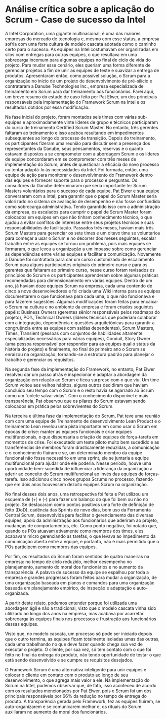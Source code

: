 # Análise crítica sobre a aplicação do Scrum - Case de sucesso da Intel

A Intel Corporation, uma gigante multinacional, é uma das maiores empresas do mercado de tecnologia e, mesmo com esse status, a empresa sofria com uma forte cultura de modelo cascata adotada como o caminho certo para o sucesso. As equipes na Intel costumavam ser organizadas em silos com entregas para outras equipes,  o que resultava em uma sobrecarga incomum para algumas equipes no final do ciclo de vida do projeto. Para mudar esse cenário, eles queriam uma forma diferente de gerenciar projetos a fim de unir as equipes de teste e suavizar a entrega de produtos. Apresentaram então, como possível solução, o Scrum para a organização no início de um projeto de desenvolvimento de pré-silício e contrataram a Danube Technologies Inc., empresa especializada de treinamento em Scrum para dar treinamento aos funcionários. Farei aqui, um breve resumo do estudo de caso feito por Pat Elwer, um dos principais responsáveis pela implementação do Framework Scrum na Intel e os resultados obtidos por essa modificação.

Na fase inicial do projeto, foram montados seis times com várias sub-equipes e aproximadamente vinte líderes de grupo e técnicos participaram do curso de treinamento Certified Scrum Master. No entanto, três gerentes faltaram ao treinamento e isso acabou resultando em impedimentos subsequentes ao longo do processo de transição. Depois do treinamento, os participantes fizeram uma reunião para discutir sem a presença dos representantes da Danube, seus pensamentos, reservas e o quanto estavam dispostos a se comprometer com a abordagem Scrum e os líderes de equipe concordaram em se comprometer com três meses de implementação do Scrum, antes de questionar a eficácia do novo processo ou tentar adaptá-lo às necessidades da Intel. Foi formada, então, uma equipe de ação para monitorar o desenvolvimento do Framework dentro das equipes e fornecer suporte para o processo e perguntas.
Os consultores da Danube determinaram que seria importante ter Scrum Masters voluntários para o sucesso de cada equipe. Pat Elwer e sua equipe conversaram com a Intel, para garantir que o papel do Scrum Master seria valorizado no sistema de avaliação de desempenho e não fosse confundido como sobrecarga administrativa. Tendo garantido isso com a administração da empresa, os escalados para cumprir o papel de Scrum Master foram colocados em equipes em que não tinham conhecimento técnico, o que ajudou a evitar conflitos de interesse entre seus projetos técnicos e suas responsabilidades de facilitação.
Passados três meses, haviam mais três Scrum Masters para gerenciar os sete times e um oitavo time se voluntariou para começar a usar o Scrum e no decorrer dos meses seguintes, escalar trabalho entre as equipes se tornou um problema, pois mais equipes se formaram, o que levou a organização a um impasse sobre como gerenciar as dependências entre várias equipes e facilitar a comunicação. Novamente a Danube foi contratada para dar um curso customizado de escalamento Scrum para alguns participantes originais do primeiro curso e para os gerentes que faltaram ao primeiro curso, nesse curso foram revisados os princípios do Scrum e os participantes aprenderam sobre algumas práticas recomendadas para dimensionamento em várias equipes.
Dentro de um ano, já haviam doze equipes Scrum na empresa, cada uma contendo de cinco a nove desenvolvedores e foi criada uma Wiki interna para as equipes documentarem o que funcionava para cada uma, o que não funcionava e para fazerem sugestões. Algumas modificações foram feitas para encaixar o Scrum na cultura e no ambiente da empresa e foram criados seguintes papéis: Business Owners (gerentes sênior responsáveis pelos roadmaps do projeto), PO’s, Technical Owners (líderes técnicos que poderiam colaborar com a integração, dependência e questões arquitetônicas para garantir a congruência entre as equipes com saídas dependentes), Scrum Masters, Times, Transient (pessoas com conjuntos de habilidades altamente especializadas necessárias para várias equipes), Conduit, Story Owner (uma pessoa responsável por responder para as equipes qual o status da história do projeto) e finalmente, no final do primeiro ano o Scrum se enraizou na organização, tornando-se a estrutura padrão para planejar o trabalho e gerenciar os requisitos.

Na segunda fase da implementação do Framework, no entanto, Pat Elwer resolveu dar um passo atrás e inspecionar e adaptar a abordagem da organização em relação ao Scrum e ficou surpreso com o que viu. Um time Scrum voltou aos velhos hábitos, alguns outros decidiram que haviam concluído seu tempo com o Scrum e o resto havia se agarrado ao Scrum como um “colete salva-vidas”. Com o conhecimento disponível e mais transparência, Pat observou que os pilares do Scrum estavam sendo colocados em prática pelos sobreviventes do Scrum.

Na terceira e última fase da implementação do Scrum, Pat teve uma reunião com com uma equipe de Treinamento de desenvolvimento Lean Product e o treinamento Lean revelou uma pista importante em como usar o Scrum em épocas de crise: manter as equipes funcionais e criar equipes multifuncionais, o que dispensaria a criação de equipes de força-tarefa em momentos de crise. Foi executado um teste piloto muito bem sucedido e as transferências de membros foram drasticamente reduzidas, a comunicação e o conhecimento fluíram e se, um determinado membro da equipe funcional não fosse necessário em uma sprint, ele se juntaria a equipe multifuncional para ajudar onde ele poderia.
Nesse período, houve uma oportunidade bem-sucedida de influenciar a liderança da organização a aderir ao conceito do Scrum multifuncional ao invés das equipes de forças-tarefa. Isso adicionou cinco novos grupos Scrums no processo, fazendo que em dois anos houvessem dezoito equipes Scrum na organização.

No final desses dois anos, uma retrospectiva foi feita e Pat utilizou um esquema de (+) e (-) para fazer um balanço do que foi bem ou não no projeto. Se destacaram como pontos positivos uma forte de definição de feito (DoD), cadência das Sprints de nove dias, bom uso da Ferramenta Central Scrum, desenvolvida para facilitar o gerenciamento das diversas equipes, apoio da administração aos funcionários que aderiram ao projeto, mudanças de comportamentos, etc. Como ponto negativo, foi notado que, quando os POs atuavam ativamente como membros dos times, eles acabavam micro gerenciando as tarefas, o que levava ao impedimento da comunicação aberta entre a equipe, e portanto, não é mais permitido que o POs participem como membros das equipes.

Por fim, os resultados do Scrum foram sentidos de quatro maneiras na empresa: no tempo de ciclo reduzido, melhor desempenho no planejamento, aumento do moral dos funcionários e no aumento da transparência. A palavra de sucesso da equipe se espalhou por toda a empresa e grandes progressos foram feitos para mudar a organização, de uma organização baseada em planos e comandos para uma organização baseada em planejamento empírico, de inspeção e adaptação e auto-organizada.


A partir deste relato, podemos entender porque foi utilizada uma abordagem ágil e não a tradicional, visto que o modelo cascata vinha sido utilizado ao longo dos anos na empresa, mas acabava por acarretar sobrecarga às equipes finais nos processos e frustração aos funcionários dessas equipes.

Visto que, no modelo cascata, um processo só pode ser iniciado depois que o outro termina, as equipes ficam totalmente isoladas umas das outras, cada uma trabalhando no que deve fazer quando chega sua vez de executar o projeto. O cliente, por sua vez, só tem contato com o que foi feito no final da entrega do produto, não tendo oportunidade de testar o que está sendo desenvolvido e se cumpre os requisitos desejados.

O Framework Scrum é uma alternativa inteligente para unir equipes e colocar o cliente em contato com o produto ao longo de seu desenvolvimento, o que agrega mais valor a ele. Na implementação do Scrum na Intel, pudemos observar que, de fato, isso aconteceu de acordo com os resultados mencionados por Pat Elwer, pois o Scrum foi um dos principais responsáveis por 66% da redução no tempo de entrega do produto. A transparência gerada pelo Framework, fez as equipes fluírem, se auto-organizarem e se comunicarem melhor e, os rituais do Scrum auxiliaram no aumento da moral dos funcionários.
